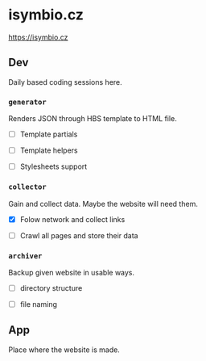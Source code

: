 # isymbio.cz
https://isymbio.cz

## Dev
Daily based coding sessions here.


### `generator`
Renders JSON through HBS template  to HTML file.

- [ ] Template partials
- [ ] Template helpers
- [ ] Stylesheets support


### `collector`
Gain and collect data. Maybe the website will need them.

- [x] Folow network and collect links
- [ ] Crawl all pages and store their data


### `archiver`
Backup given website in usable ways.

- [ ] directory structure
- [ ] file naming


## App
Place where the website is made.

